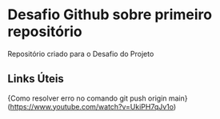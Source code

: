 # Desafio Github sobre primeiro repositório

Repositório criado para o Desafio do Projeto

## Links Úteis
{Como resolver erro no comando git push origin main}(https://www.youtube.com/watch?v=UkiPH7qJv1o)
